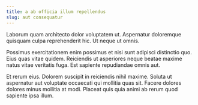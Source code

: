 ```yaml
---
title: a ab officia illum repellendus
slug: aut consequatur
---
```


Laborum quam architecto dolor voluptatem ut. Aspernatur doloremque quisquam culpa reprehenderit hic. Ut neque ut omnis.

Possimus exercitationem enim possimus et nisi sunt adipisci distinctio quo. Eius quas vitae quidem. Reiciendis ut asperiores neque beatae maxime natus vitae veritatis fuga. Est sapiente repudiandae omnis aut.

Et rerum eius. Dolorem suscipit in reiciendis nihil maxime. Soluta ut aspernatur aut voluptate occaecati qui mollitia quas sit. Facere dolores dolores minus mollitia at modi. Placeat quis quia animi ab rerum quod sapiente ipsa illum.
